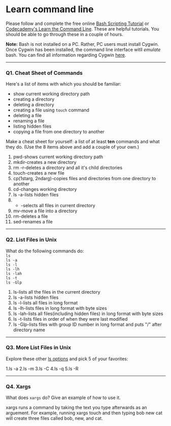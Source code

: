 # Learn command line

Please follow and complete the free online [Bash Scripting Tutorial](https://ryanstutorials.net/bash-scripting-tutorial/) or [Codecademy's Learn the Command Line](https://www.codecademy.com/learn/learn-the-command-line). These are helpful tutorials. You should be able to go through these in a couple of hours.

**Note:** Bash is not installed on a PC. Rather, PC users must install Cygwin. Once Cygwin has been installed, the command line interface witll _emulate_ bash. You can find all information regarding Cygwin [here](https://www.cygwin.com/).

---

### Q1.  Cheat Sheet of Commands  

Here's a list of items with which you should be familiar:  
* show current working directory path
* creating a directory
* deleting a directory
* creating a file using `touch` command
* deleting a file
* renaming a file
* listing hidden files
* copying a file from one directory to another

Make a cheat sheet for yourself: a list of at least **ten** commands and what they do.  (Use the 8 items above and add a couple of your own.)  

1. pwd-shows current working directory path
2. mkdir-creates a new directory
3. rm -r-deletes a directory and all it's child directories
4. touch-creates a new file
5. cp(1starg, 2ndarg)-copies files and directories from one directory to another
6. cd-changes working directory
7. ls -a-lists hidden files
8. * -selects all files in current directory
9. mv-move a file into a directory
10. rm-deletes a file
11. sed-renames a file

---

### Q2.  List Files in Unix   

What do the following commands do:  
`ls`  
`ls -a`  
`ls -l`  
`ls -lh`  
`ls -lah`  
`ls -t`  
`ls -Glp`  

1. ls-lists all the files in the current directory
2. ls -a-lists hidden files
3. ls -l-lists all files in long format
4. ls -lh-lists files in long format with byte sizes
5. ls -lah-lists all files(including hidden files) in long format with byte sizes
6. ls -t-lists files in order of when they were last modified
7. ls -Glp-lists files with group ID number in long format and puts "/" after directory name

---

### Q3.  More List Files in Unix  

Explore these other [ls options](http://www.techonthenet.com/unix/basic/ls.php) and pick 5 of your favorites:

1.ls -a
2.ls -m
3.ls -C
4.ls -q
5.ls -R

---

### Q4.  Xargs   

What does `xargs` do? Give an example of how to use it.

xargs runs a command by taking the text you type afterwards as an arguement. For example, running xargs touch and then typing bob new cat will create three files called bob, new, and cat.

 

